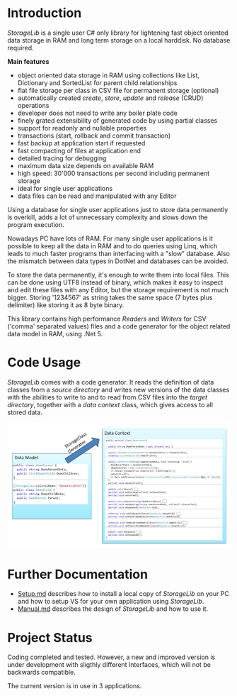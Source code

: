# Introduction
*StorageLib* is a single user C# only library for lightening fast object oriented data storage in RAM and 
long term storage on a local harddisk. No database required.

**Main features**
* object oriented data storage in RAM using collections like List, Dictionary and SortedList 
for parent child relationships
* flat file storage per class in CSV file for permanent storage (optional)
* automatically created *create*, *store*, *update* and *release* (CRUD) operations
* developer does not need to write any boiler plate code
* finely grated extensibility of generated code by using partial classes
* support for readonly and nullable properties
* transactions (start, rollback and commit transaction)
* fast backup at application start if requested
* fast compacting of files at application end
* detailed tracing for debugging
* maximum data size depends on available RAM
* high speed: 30'000 transactions per second including permanent storage
* ideal for single user applications
* data files can be read and manipulated with any Editor

Using a database for single user applications just to store data permanently is overkill, adds 
a lot of unnecessary complexity and slows down the program execution.

Nowadays PC have lots of RAM. For many single user applications is it possible to keep all the 
data in RAM and to do queries using Linq, which leads to much faster programs than interfacing 
with a "slow" database. Also the mismatch between data types in DotNet and databases
can be avoided.

To store the data permanently, it's enough to write them into local files. This can be done using 
UTF8 instead of binary, which makes it easy to inspect and edit these files with any Editor, but 
the storage requirement is not much bigger. Storing '1234567' as string takes the same space 
(7 bytes plus delimiter) like storing it as 8 byte binary.

This library contains high performance *Readers* and *Writers* for CSV ('comma' separated values) 
files and a code generator for the object related data model in RAM, using .Net 5.

# Code Usage
*StorageLib* comes with a code generator. It reads the definition of data classes from a *source
directory* and writes new versions of the data classes with the abilities to write to and to read 
from CSV files into the *target directory*, together with a *data context* class, which gives access
to all stored data.

![](Generator.jpg)


# Further Documentation
* [Setup.md](Setup.md) describes how to install a local copy of *StorageLib* on your PC and how to setup VS for your own application using *StorageLib*.
* [Manual.md](Manual.md) describes the design of *StorageLib* and how to use it.


# Project Status
Coding completed and tested. However, a new and improved version is under development with
sligthly different Interfaces, which will not be backwards compatible.
 
The current version is in use in 3 applications.

 

